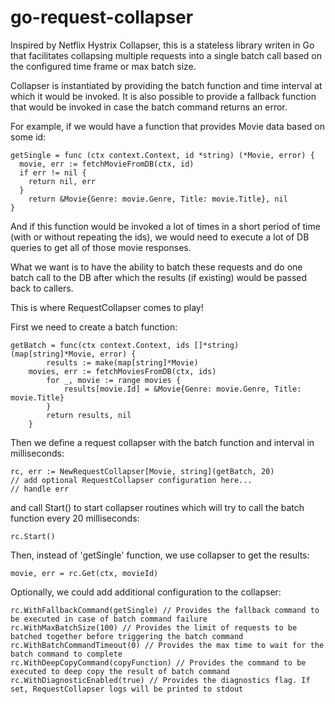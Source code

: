 # go-request-collapser
Inspired by Netflix Hystrix Collapser, this is a stateless library writen in Go that facilitates collapsing multiple requests into a single batch call based on 
the configured time frame or max batch size.

Collapser is instantiated by providing the batch function and time interval at which it would be invoked. 
It is also possible to provide a fallback function that would be invoked in case the batch command returns an error. 

For example, if we would have a function that provides Movie data based on some id:
```
getSingle = func (ctx context.Context, id *string) (*Movie, error) {
  movie, err := fetchMovieFromDB(ctx, id)
  if err != nil {
    return nil, err
  }
	return &Movie{Genre: movie.Genre, Title: movie.Title}, nil
}
```
And if this function would be invoked a lot of times in a short period of time (with or without repeating the ids),
we would need to execute a lot of DB queries to get all of those movie responses.

What we want is to have the ability to batch these requests and do one batch call to the DB after which the results (if existing) would be passed back to callers.

This is where RequestCollapser comes to play!

First we need to create a batch function:
```
getBatch = func(ctx context.Context, ids []*string) (map[string]*Movie, error) {
		results := make(map[string]*Movie)
    movies, err := fetchMoviesFromDB(ctx, ids)
		for _, movie := range movies {
			results[movie.Id] = &Movie{Genre: movie.Genre, Title: movie.Title}
		}
		return results, nil
	}
```

Then we define a request collapser with the batch function and interval in milliseconds: 
```
rc, err := NewRequestCollapser[Movie, string](getBatch, 20)
// add optional RequestCollapser configuration here...
// handle err
```

and call Start() to start collapser routines which will try to call the batch function every 20 milliseconds:
```
rc.Start()
```

Then, instead of 'getSingle' function, we use collapser to get the results:
```
movie, err = rc.Get(ctx, movieId)
```

Optionally, we could add additional configuration to the collapser:
```
rc.WithFallbackCommand(getSingle) // Provides the fallback command to be executed in case of batch command failure 
rc.WithMaxBatchSize(100) // Provides the limit of requests to be batched together before triggering the batch command
rc.WithBatchCommandTimeout(0) // Provides the max time to wait for the batch command to complete
rc.WithDeepCopyCommand(copyFunction) // Provides the command to be executed to deep copy the result of batch command
rc.WithDiagnosticEnabled(true) // Provides the diagnostics flag. If set, RequestCollapser logs will be printed to stdout
```




  
